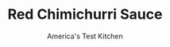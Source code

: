 ---
layout: ../../layouts/MarkdownPostLayout.astro
title: Red Chimichurri Sauce
author: America's Test Kitchen
pubDate: 2023-03-15
description: "This sauce is the perfect compliment to our One-Pan Prime Rib and Roasted Vegetables recipe."
image_url: https://res.cloudinary.com/hksqkdlah/image/upload/ar_1:1,c_fill,dpr_2.0,f_auto,fl_lossy.progressive.strip_profile,g_faces:auto,q_auto:low,w_344/18983_sfs-redchimichurrisauce-6
tags: ["Sauces"]
calories: 1071
protein: 
carbohydrates: 1
fats: 
fiber: 
ingredients: ["1 , onion, chopped fine","1/2 cup, minced fresh parsley","1/2 cup, red wine vinegar","1/2 cup, extra-virgin olive oil","3 , garlic cloves, minced","1 tablespoon, paprika","1/2 teaspoon, kosher salt","1/4 teaspoon, red pepper flakes"]
serves: 12
time: "10 minutes, plus 30 minutes resting"
instructions: ["Whisk all ingredients together in bowl. Cover with plastic wrap and let stand at room temperature, at least 30 minutes. Whisk again before serving."]
nutrition: ["49 mg Potassium","8 mg Phosphorus","9 mg Calcium","3 mg Magnesium","77 mg Sodium","9 g Fat","6 g Monounsaturated","4 mg Vitamin C","1 g Saturated","6 µg Folate (food)","46 µg Vitamin K","21 g Water","1 g Carbs","6 µg Folate equivalent (total)","1 mg Vitamin E","24 µg Vitamin A","89 kcal Energy","1071 calories"]
notes: "You can use sherry vinegar in place of the red wine vinegar. The sauce can be made and refrigerated up to three days in advance; let it come to room temperature before serving."
---